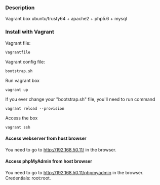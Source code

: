 ### Description

Vagrant  box ubuntu/trusty64 + apache2  + php5.6 + mysql

### Install with Vagrant

Vagrant file: 
    
    Vagrantfile

Vagrant config file: 

    bootstrap.sh
   
Run vagrant box

    vagrant up    
    
If you ever change your "bootstrap.sh" file, you'll need to run command

    vagrant reload --provision
    
Access the box

    vagrant ssh
    
#### Access webserver from host browser

You need to go to http://192.168.50.11/ in the browser.

#### Access phpMyAdmin from host browser

You need to go to http://192.168.50.11/phpmyadmin in the browser. Credentials: root:root.